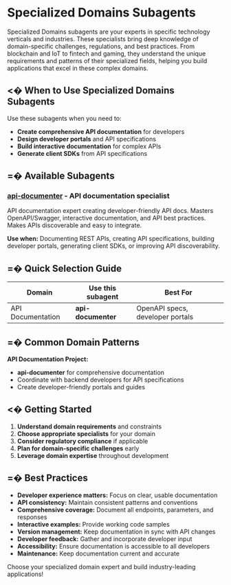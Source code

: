 # Specialized Domains Subagents

Specialized Domains subagents are your experts in specific technology verticals and industries. These specialists bring deep knowledge of domain-specific challenges, regulations, and best practices. From blockchain and IoT to fintech and gaming, they understand the unique requirements and patterns of their specialized fields, helping you build applications that excel in these complex domains.

## <� When to Use Specialized Domains Subagents

Use these subagents when you need to:

- **Create comprehensive API documentation** for developers
- **Design developer portals** and API specifications
- **Build interactive documentation** for complex APIs
- **Generate client SDKs** from API specifications

## =� Available Subagents

### [**api-documenter**](api-documenter.md) - API documentation specialist

API documentation expert creating developer-friendly API docs. Masters OpenAPI/Swagger, interactive documentation, and API best practices. Makes APIs discoverable and easy to integrate.

**Use when:** Documenting REST APIs, creating API specifications, building developer portals, generating client SDKs, or improving API discoverability.

## =� Quick Selection Guide

| Domain            | Use this subagent  | Best For                         |
| ----------------- | ------------------ | -------------------------------- |
| API Documentation | **api-documenter** | OpenAPI specs, developer portals |

## =� Common Domain Patterns

**API Documentation Project:**

- **api-documenter** for comprehensive documentation
- Coordinate with backend developers for API specifications
- Create developer-friendly portals and guides

## <� Getting Started

1. **Understand domain requirements** and constraints
2. **Choose appropriate specialists** for your domain
3. **Consider regulatory compliance** if applicable
4. **Plan for domain-specific challenges** early
5. **Leverage domain expertise** throughout development

## =� Best Practices

- **Developer experience matters:** Focus on clear, usable documentation
- **API consistency:** Maintain consistent patterns and conventions
- **Comprehensive coverage:** Document all endpoints, parameters, and responses
- **Interactive examples:** Provide working code samples
- **Version management:** Keep documentation in sync with API changes
- **Developer feedback:** Gather and incorporate developer input
- **Accessibility:** Ensure documentation is accessible to all developers
- **Maintenance:** Keep documentation current and accurate

Choose your specialized domain expert and build industry-leading applications!
